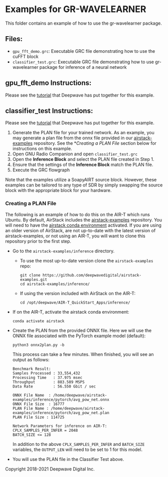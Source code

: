 # Examples for GR-WAVELEARNER
This folder contains an example of how to use the gr-wavelearner package.

## Files:

- `gpu_fft_demo.grc`: Executable GRC file demonstrating how to use the cuFFT block
- `classifier_test.grc`: Executable GRC file demonstrating how to use gr-wavelearner
  package for inference of a neural network
                       
## gpu_fft_demo Instructions:
Please see the [tutorial](https://docs.deepwavedigital.com/Tutorials/3_cufft.html) that
Deepwave has put together for this example.

## classifier_test Instructions:
Please see the [tutorial](https://docs.deepwavedigital.com/Tutorials/inference.html)
that Deepwave has put together for this example.

1. Generate the PLAN file for your trained network. As an example, you may generate a plan
   file from the onnx file provided in our [airstack-examples](https://github.com/deepwavedigital/airstack-examples)
   repository. See the **Creating a PLAN File* section below for instructions on this
   example.
2. Open GNU Radio Companion and open `classifier_test.grc`
3. Open the **Inference Block** and select the PLAN file created in Step 1.
4. Ensure that the settings of the **Inference Block** match the PLAN file.
5. Execute the GRC flowgraph

Note that the examples utilize a SoapyAIRT source block. However, these examples can be
tailored to any type of SDR by simply swapping the source block with the appropriate block
for your hardware.

### Creating a PLAN File
The following is an example of how to do this on the AIR-T which runs Ubuntu. By default,
AirStack includes the [airstack-examples](https://github.com/deepwavedigital/airstack-examples)
repository. You will need to have the [airstack conda environment](https://docs.deepwavedigital.com/Tutorials/6_conda.html)
activated. If you are using an older version of AirStack, are not up-to-date with the
latest version of airstack-examples, or not using an AIR-T, you will want to clone this
repository prior to the first step.

* Go to the `airstack-examples/inference` directory.
  * To use the most up-to-date version clone the `airstack-examples` repo:
    ```
    git clone https://github.com/deepwavedigital/airstack-examples.git
    cd airstack-examples/inference/
    ```
  * If using the version included with AirStack on the AIR-T:
    ```
    cd /opt/deepwave/AIR-T_QuickStart_Apps/inference/
    ```

* If on the AIR-T, activate the airstack conda environment:
  ```
  conda activate airstack
  ```

* Create the PLAN from the provided ONNX file. Here we will use the ONNX file
   associated with the PyTorch example model (default):
  ```
  python3 onnx2plan.py -b
  ```
  This process can take a few minutes. When finished, you will see an output as
  follows:
  ```
  Benchmark Result:
  Samples Processed : 33,554,432
  Processing Time   : 37.975 msec
  Throughput        : 883.589 MSPS
  Data Rate         : 56.550 Gbit / sec
  
  ONNX File Name  : /home/deepwave/airstack-examples/inference/pytorch/avg_pow_net.onnx
  ONNX File Size  : 16777
  PLAN File Name : /home/deepwave/airstack-examples/inference/pytorch/avg_pow_net.plan
  PLAN File Size : 114725
  
  Network Parameters for inference on AIR-T:
  CPLX_SAMPLES_PER_INFER = 2048
  BATCH_SIZE <= 128
  ```
  In addition to the above `CPLX_SAMPLES_PER_INFER` and `BATCH_SIZE` variables,
  the `OUTPUT_LEN` will need to be set to 1 for this model.
* You will use the PLAN file in the Classifier Test above.

Copyright 2018-2021 Deepwave Digital Inc.
